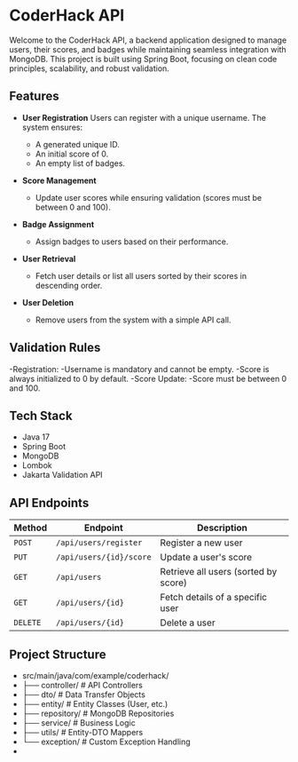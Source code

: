 # CoderHack API

Welcome to the CoderHack API, a backend application designed to manage users, their scores, and badges while maintaining seamless integration with MongoDB. 
This project is built using Spring Boot, focusing on clean code principles, scalability, and robust validation.

## Features

- **User Registration**
  Users can register with a unique username. The system ensures:
    - A generated unique ID.
    - An initial score of 0.
    - An empty list of badges.
  
- **Score Management**
  - Update user scores while ensuring validation (scores must be between 0 and 100).

- **Badge Assignment**
  - Assign badges to users based on their performance.

- **User Retrieval**
  - Fetch user details or list all users sorted by their scores in descending order.

- **User Deletion**
  - Remove users from the system with a simple API call.


## Validation Rules
  -Registration:
     -Username is mandatory and cannot be empty.
    -Score is always initialized to 0 by default.
-Score Update:
    -Score must be between 0 and 100.

## Tech Stack
 - Java 17
 - Spring Boot
 - MongoDB
 - Lombok
 - Jakarta Validation API


## API Endpoints

| Method   | Endpoint              | Description                          |
|----------|-----------------------|--------------------------------------|
| `POST`   | `/api/users/register` | Register a new user                  |
| `PUT`    | `/api/users/{id}/score`| Update a user's score                |
| `GET`    | `/api/users`          | Retrieve all users (sorted by score) |
| `GET`    | `/api/users/{id}`     | Fetch details of a specific user     |
| `DELETE` | `/api/users/{id}`     | Delete a user                        |



## Project Structure
* src/main/java/com/example/coderhack/
* ├── controller/        # API Controllers
* ├── dto/               # Data Transfer Objects
* ├── entity/            # Entity Classes (User, etc.)
* ├── repository/        # MongoDB Repositories
* ├── service/           # Business Logic
* ├── utils/            # Entity-DTO Mappers
* └── exception/         # Custom Exception Handling
* 